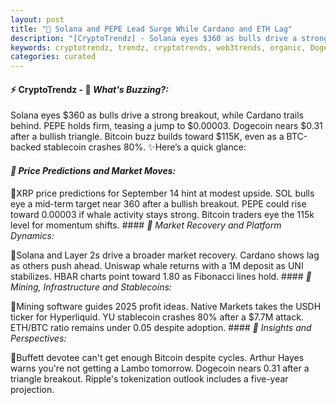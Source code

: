 ```yaml
---
layout: post
title: "🌌 Solana and PEPE Lead Surge While Cardano and ETH Lag"
description: "[CryptoTrendz] - Solana eyes $360 as bulls drive a strong breakout, while Cardano trails behind. PEPE holds firm, teasing a jump to $0.00003. Dogecoin nears $0.31 after a bullish triangle. Bitcoin buzz builds toward $115K, even as a BTC-backed stablecoin crashes 80%."
keywords: cryptotrendz, trendz, cryptotrends, web3trends, organic, Dogecoin, SOL, Mining, Bitcoin, PEPE, Market, XRP, Crypto, Cardano, BTC, stablecoin
categories: curated
---
```


#### ⚡ CryptoTrendz - 📌 *What's Buzzing?:*

Solana eyes $360 as bulls drive a strong breakout, while Cardano trails behind. PEPE holds firm, teasing a jump to $0.00003. Dogecoin nears $0.31 after a bullish triangle. Bitcoin buzz builds toward $115K, even as a BTC-backed stablecoin crashes 80%. ✨Here’s a quick glance:


#### *🔖 Price Predictions and Market Moves:*  

🔹XRP price predictions for September 14 hint at modest upside. SOL bulls eye a mid-term target near 360 after a bullish breakout. PEPE could rise toward 0.00003 if whale activity stays strong. Bitcoin traders eye the 115k level for momentum shifts. #### *🔖 Market Recovery and Platform Dynamics:*  

🔹Solana and Layer 2s drive a broader market recovery. Cardano shows lag as others push ahead. Uniswap whale returns with a 1M deposit as UNI stabilizes. HBAR charts point toward 1.80 as Fibonacci lines hold. #### *🔖 Mining, Infrastructure and Stablecoins:*  

🔹Mining software guides 2025 profit ideas. Native Markets takes the USDH ticker for Hyperliquid. YU stablecoin crashes 80% after a $7.7M attack. ETH/BTC ratio remains under 0.05 despite adoption. #### *🔖 Insights and Perspectives:*  

🔹Buffett devotee can't get enough Bitcoin despite cycles. Arthur Hayes warns you're not getting a Lambo tomorrow. Dogecoin nears 0.31 after a triangle breakout. Ripple's tokenization outlook includes a five-year projection.